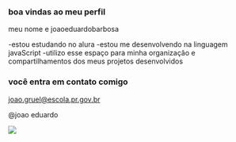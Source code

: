 ### boa vindas ao meu perfil

meu nome e joaoeduardobarbosa

-estou estudando no alura
-estou me desenvolvendo na linguagem javaScript
-utilizo esse espaço para minha organizaçâo e compartilhamentos dos meus projetos desenvolvidos

### você entra em contato comigo

joao.gruel@escola.pr.gov.br

 @joao eduardo 

 ![](https://media1.tenor.com/m/r0R0N3dI3kIAAAAd/dancing-cat-dance.gif)
